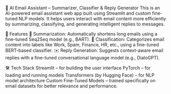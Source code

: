 🧠 AI Email Assistant – Summarizer, Classifier & Reply Generator
This is an AI-powered email assistant web app built using Streamlit and custom fine-tuned NLP models. It helps users interact with email content more efficiently by summarizing, classifying, and generating intelligent replies to messages.

🚀 Features
📝 Summarization: Automatically shortens long emails using a fine-tuned Seq2Seq model (e.g., BART).
📌 Classification: Categorizes email content into labels like Work, Spam, Finance, HR, etc., using a fine-tuned BERT-based classifier.
✉️ Reply Generation: Suggests context-aware email replies with a fine-tuned conversational language model (e.g., DialoGPT).

🛠 Tech Stack
Streamlit – for building the user interface
PyTorch – for loading and running models
Transformers (by Hugging Face) – for NLP model architecture
Custom Fine-Tuned Models – trained specifically on email datasets for better relevance and performance.
